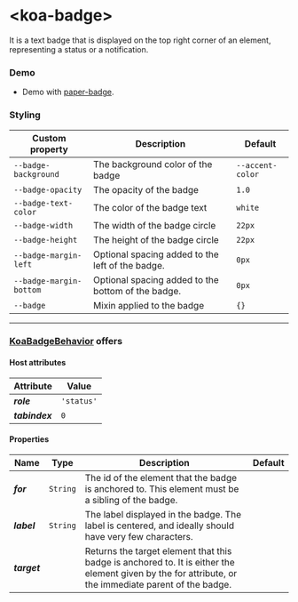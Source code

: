 # &lt;koa-badge&gt;

It is a text badge that is displayed on the top right corner of an element, representing a status or a notification.

### Demo

* Demo with [paper-badge](https://elements.polymer-project.org/elements/paper-badge?view=demo).

### Styling

Custom property | Description | Default
----------------|-------------|--------
`--badge-background` | The background color of the badge | `--accent-color`
`--badge-opacity` | The opacity of the badge | `1.0`
`--badge-text-color` | The color of the badge text | `white`
`--badge-width` | The width of the badge circle | `22px`
`--badge-height` | The height of the badge circle | `22px`
`--badge-margin-left` | Optional spacing added to the left of the badge. | `0px`
`--badge-margin-bottom` | Optional spacing added to the bottom of the badge. | `0px`
`--badge` | Mixin applied to the badge | `{}`

---

### [KoaBadgeBehavior](https://github.com/KingofApp/koa-behaviors/blob/master/koa-badge-behavior.html) offers

#### Host attributes

Attribute | Value
----------|------
***role*** | `'status'`
***tabindex*** | `0`

#### Properties

Name | Type | Description | Default
-----|------|-------------|--------
***for*** | `String` | The id of the element that the badge is anchored to. This element must be a sibling of the badge. |
***label*** | `String` | The label displayed in the badge. The label is centered, and ideally should have very few characters. |
***target*** |  | Returns the target element that this badge is anchored to. It is either the element given by the for attribute, or the immediate parent of the badge.
